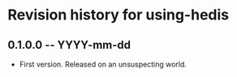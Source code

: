 # Revision history for using-hedis

## 0.1.0.0 -- YYYY-mm-dd

* First version. Released on an unsuspecting world.
